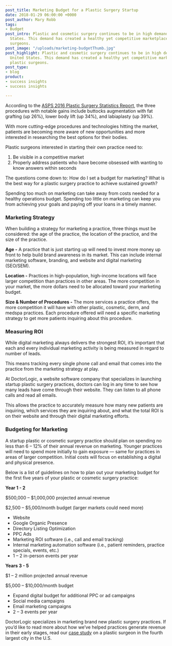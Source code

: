 ```yaml
---
post_title: Marketing Budget for a Plastic Surgery Startup
date: 2018-01-29 06:00:00 +0000
post_author: Mary Robb
tags:
- Budget
post_intro: Plastic and cosmetic surgery continues to be in high demand in the United
  States. This demand has created a healthy yet competitive marketplace for plastic
  surgeons.
post_image: "/uploads/marketing-budgetThumb.jpg"
post_highlight: Plastic and cosmetic surgery continues to be in high demand in the
  United States. This demand has created a healthy yet competitive marketplace for
  plastic surgeons.
post_type:
- blog
product:
- success insights
- success insights

---
```

According to the [ASPS 2016 Plastic Surgery Statistics Report](https://www.plasticsurgery.org/documents/News/Statistics/2016/plastic-surgery-statistics-full-report-2016.pdf), the three procedures with notable gains include buttocks augmentation with fat grafting (up 26%), lower body lift (up 34%), and labiaplasty (up 39%).

With more cutting-edge procedures and technologies hitting the market, patients are becoming more aware of new opportunities and more interested in researching the best options for their bodies.

Plastic surgeons interested in starting their own practice need to:

1. Be visible in a competitive market
2. Properly address patients who have become obsessed with wanting to know answers within seconds

The questions come down to: How do I set a budget for marketing? What is the best way for a plastic surgery practice to achieve sustained growth?

Spending too much on marketing can take away from costs needed for a healthy operations budget. Spending too little on marketing can keep you from achieving your goals and paying off your loans in a timely manner.

### Marketing Strategy

When building a strategy for marketing a practice, three things must be considered: the age of the practice, the location of the practice, and the size of the practice.

**Age -** A practice that is just starting up will need to invest more money up front to help build brand awareness in its market. This can include internal marketing software, branding, and website and digital marketing (SEO/SEM).

**Location -** Practices in high-population, high-income locations will face larger competition than practices in other areas. The more competition in your market, the more dollars need to be allocated toward your marketing budget.

**Size & Number of Procedures -** The more services a practice offers, the more competition it will have with other plastic, cosmetic, derm, and medspa practices. Each procedure offered will need a specific marketing strategy to get more patients inquiring about this procedure.

### Measuring ROI

While digital marketing always delivers the strongest ROI, it’s important that each and every individual marketing activity is being measured in regard to number of leads.

This means tracking every single phone call and email that comes into the practice from the marketing strategy at play.

At DoctorLogic, a website software company that specializes in launching startup plastic surgery practices, doctors can log in any time to see how many leads have come through their website. They can listen to all phone calls and read all emails.

This allows the practice to accurately measure how many new patients are inquiring, which services they are inquiring about, and what the total ROI is on their website and through their digital marketing efforts.

### Budgeting for Marketing

A startup plastic or cosmetic surgery practice should plan on spending no less than 6 – 12% of their annual revenue on marketing. Younger practices will need to spend more initially to gain exposure — same for practices in areas of larger competition. Initial costs will focus on establishing a digital and physical presence.

Below is a list of guidelines on how to plan out your marketing budget for the first five years of your plastic or cosmetic surgery practice:

**Year 1 - 2**

$500,000 – $1,000,000 projected annual revenue

$2,500 – $5,000/month budget (larger markets could need more)

* Website
* Google Organic Presence
* Directory Listing Optimization
* PPC Ads
* Marketing ROI software (i.e., call and email tracking)
* Internal marketing automation software (i.e., patient reminders, practice specials, events, etc.)
* 1 – 2 in-person events per year

**Years 3 - 5**

$1 – 2 million projected annual revenue

$5,000 – $10,000/month budget

* Expand digital budget for additional PPC or ad campaigns
* Social media campaigns
* Email marketing campaigns
* 2 – 3 events per year

DoctorLogic specializes in marketing brand new plastic surgery practices. If you’d like to read more about how we’ve helped practices generate revenue in their early stages, read our [case study](https://doctorlogic.com/case-study/plastic-surgery/) on a plastic surgeon in the fourth largest city in the U.S.
